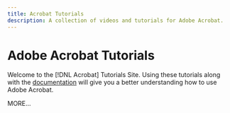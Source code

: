 ```yaml
---
title: Acrobat Tutorials
description: A collection of videos and tutorials for Adobe Acrobat.
---
```


# Adobe Acrobat Tutorials

Welcome to the [!DNL Acrobat] Tutorials Site.  Using these tutorials along with the [documentation](https://helpx.adobe.com/acrobat/user-guide.html) will give you a better understanding how to use Adobe Acrobat.

MORE...

<!--
See other -learn tutorials landing pages to get ideas for additional content
-->

